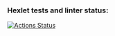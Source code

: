 ### Hexlet tests and linter status:
[![Actions Status](https://github.com/DiLavr/frontend-project-46/workflows/hexlet-check/badge.svg)](https://github.com/DiLavr/frontend-project-46/actions)